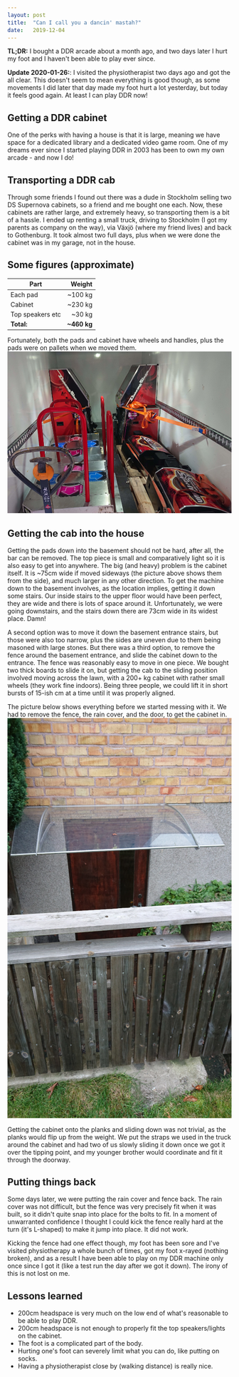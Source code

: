 ```yaml
---
layout: post
title:  "Can I call you a dancin' mastah?"
date:   2019-12-04
---
```


**TL;DR:** I bought a DDR arcade about a month ago, and two days later I hurt my foot and I haven't
been able to play ever since.

**Update 2020-01-26:**: I visited the physiotherapist two days ago and got the all clear. This
doesn't seem to mean everything is good though, as some movements I did later that day made my foot
hurt a lot yesterday, but today it feels good again. At least I can play DDR now!

## Getting a DDR cabinet

One of the perks with having a house is that it is large, meaning we have space for a dedicated
library and a dedicated video game room. One of my dreams ever since I started playing DDR in 2003
has been to own my own arcade - and now I do!

## Transporting a DDR cab
Through some friends I found out there was a dude in Stockholm selling two DS Supernova cabinets, so
a friend and me bought one each. Now, these cabinets are rather large, and extremely heavy, so
transporting them is a bit of a hassle. I ended up renting a small truck, driving to Stockholm (I
got my parents as company on the way), via Växjö (where my friend lives) and back to Gothenburg. It
took almost two full days, plus when we were done the cabinet was in my garage, not in the house.

## Some figures (approximate)

| Part             | Weight      |
| -----------------|------------:|
| Each pad         | ~100 kg     |
| Cabinet          | ~230 kg     |
| Top speakers etc | ~30 kg      |
| **Total:**       | **~460 kg** |


Fortunately, both the pads and cabinet have wheels and handles, plus the pads were on pallets when
we moved them. 
![Two DS SuperNOVA](/assets/transporting-cabs.png)

## Getting the cab into the house
Getting the pads down into the basement should not be hard, after all, the bar can be removed. The
top piece is small and comparatively light so it is also easy to get into anywhere. The big (and
heavy) problem is the cabinet itself. It is ~75cm wide if moved sideways (the picture above shows
them from the side), and much larger in any other direction. To get the machine down to the basement
involves, as the location implies, getting it down some stairs. Our inside stairs to the upper floor
would have been perfect, they are wide and there is lots of space around it. Unfortunately, we were
going downstairs, and the stairs down there are 73cm wide in its widest place. Damn!

A second option was to move it down the basement entrance stairs, but those were also too narrow,
plus the sides are uneven due to them being masoned with large stones. But there was a third option,
to remove the fence around the basement entrance, and slide the cabinet down to the entrance. The
fence was reasonably easy to move in one piece. We bought two thick boards to slide it on, but
getting the cab to the sliding position involved moving across the lawn, with a 200+ kg cabinet with
rather small wheels (they work fine indoors). Being three people, we could lift it in short bursts
of 15-ish cm at a time until it was properly aligned.

The picture below shows everything before we started messing with it. We had to remove the fence,
the rain cover, and the door, to get the cabinet in.
![The entrance to the basement](/assets/basement-entrance.png)

Getting the cabinet onto the planks and sliding down was not trivial, as the planks would flip up
from the weight. We put the straps we used in the truck around the cabinet and had two of us slowly
sliding it down once we got it over the tipping point, and my younger brother would coordinate and
fit it through the doorway.

## Putting things back
Some days later, we were putting the rain cover and fence back. The rain cover was not difficult,
but the fence was very precisely fit when it was built, so it didn't quite snap into place for the
bolts to fit. In a moment of unwarranted confidence I thought I could kick the fence really hard at
the turn (it's L-shaped) to make it jump into place. It did not work.

Kicking the fence had one effect though, my foot has been sore and I've visited physiotherapy a
whole bunch of times, got my foot x-rayed (nothing broken), and as a result I have been able to play
on my DDR machine only once since I got it (like a test run the day after we got it down). The irony
of this is not lost on me.

## Lessons learned
- 200cm headspace is very much on the low end of what's reasonable to be able to play DDR.
- 200cm headspace is not enough to properly fit the top speakers/lights on the cabinet.
- The foot is a complicated part of the body.
- Hurting one's foot can severely limit what you can do, like putting on socks.
- Having a physiotherapist close by (walking distance) is really nice.
